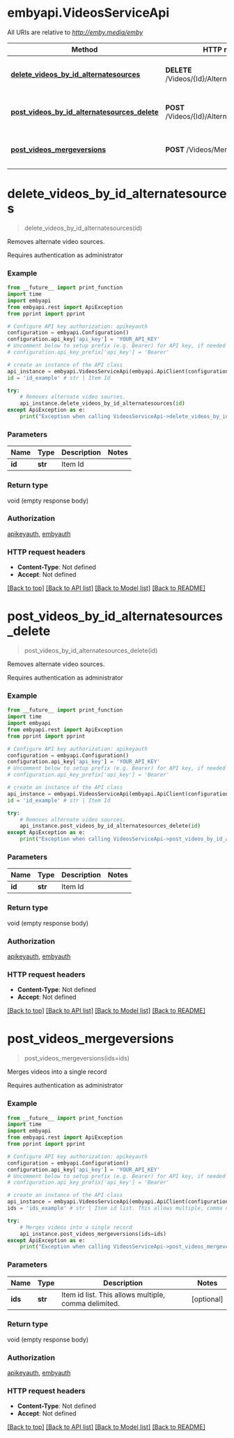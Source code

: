 # embyapi.VideosServiceApi

All URIs are relative to *http://emby.media/emby*

Method | HTTP request | Description
------------- | ------------- | -------------
[**delete_videos_by_id_alternatesources**](VideosServiceApi.md#delete_videos_by_id_alternatesources) | **DELETE** /Videos/{Id}/AlternateSources | Removes alternate video sources.
[**post_videos_by_id_alternatesources_delete**](VideosServiceApi.md#post_videos_by_id_alternatesources_delete) | **POST** /Videos/{Id}/AlternateSources/Delete | Removes alternate video sources.
[**post_videos_mergeversions**](VideosServiceApi.md#post_videos_mergeversions) | **POST** /Videos/MergeVersions | Merges videos into a single record

# **delete_videos_by_id_alternatesources**
> delete_videos_by_id_alternatesources(id)

Removes alternate video sources.

Requires authentication as administrator

### Example
```python
from __future__ import print_function
import time
import embyapi
from embyapi.rest import ApiException
from pprint import pprint

# Configure API key authorization: apikeyauth
configuration = embyapi.Configuration()
configuration.api_key['api_key'] = 'YOUR_API_KEY'
# Uncomment below to setup prefix (e.g. Bearer) for API key, if needed
# configuration.api_key_prefix['api_key'] = 'Bearer'

# create an instance of the API class
api_instance = embyapi.VideosServiceApi(embyapi.ApiClient(configuration))
id = 'id_example' # str | Item Id

try:
    # Removes alternate video sources.
    api_instance.delete_videos_by_id_alternatesources(id)
except ApiException as e:
    print("Exception when calling VideosServiceApi->delete_videos_by_id_alternatesources: %s\n" % e)
```

### Parameters

Name | Type | Description  | Notes
------------- | ------------- | ------------- | -------------
 **id** | **str**| Item Id | 

### Return type

void (empty response body)

### Authorization

[apikeyauth](../README.md#apikeyauth), [embyauth](../README.md#embyauth)

### HTTP request headers

 - **Content-Type**: Not defined
 - **Accept**: Not defined

[[Back to top]](#) [[Back to API list]](../README.md#documentation-for-api-endpoints) [[Back to Model list]](../README.md#documentation-for-models) [[Back to README]](../README.md)

# **post_videos_by_id_alternatesources_delete**
> post_videos_by_id_alternatesources_delete(id)

Removes alternate video sources.

Requires authentication as administrator

### Example
```python
from __future__ import print_function
import time
import embyapi
from embyapi.rest import ApiException
from pprint import pprint

# Configure API key authorization: apikeyauth
configuration = embyapi.Configuration()
configuration.api_key['api_key'] = 'YOUR_API_KEY'
# Uncomment below to setup prefix (e.g. Bearer) for API key, if needed
# configuration.api_key_prefix['api_key'] = 'Bearer'

# create an instance of the API class
api_instance = embyapi.VideosServiceApi(embyapi.ApiClient(configuration))
id = 'id_example' # str | Item Id

try:
    # Removes alternate video sources.
    api_instance.post_videos_by_id_alternatesources_delete(id)
except ApiException as e:
    print("Exception when calling VideosServiceApi->post_videos_by_id_alternatesources_delete: %s\n" % e)
```

### Parameters

Name | Type | Description  | Notes
------------- | ------------- | ------------- | -------------
 **id** | **str**| Item Id | 

### Return type

void (empty response body)

### Authorization

[apikeyauth](../README.md#apikeyauth), [embyauth](../README.md#embyauth)

### HTTP request headers

 - **Content-Type**: Not defined
 - **Accept**: Not defined

[[Back to top]](#) [[Back to API list]](../README.md#documentation-for-api-endpoints) [[Back to Model list]](../README.md#documentation-for-models) [[Back to README]](../README.md)

# **post_videos_mergeversions**
> post_videos_mergeversions(ids=ids)

Merges videos into a single record

Requires authentication as administrator

### Example
```python
from __future__ import print_function
import time
import embyapi
from embyapi.rest import ApiException
from pprint import pprint

# Configure API key authorization: apikeyauth
configuration = embyapi.Configuration()
configuration.api_key['api_key'] = 'YOUR_API_KEY'
# Uncomment below to setup prefix (e.g. Bearer) for API key, if needed
# configuration.api_key_prefix['api_key'] = 'Bearer'

# create an instance of the API class
api_instance = embyapi.VideosServiceApi(embyapi.ApiClient(configuration))
ids = 'ids_example' # str | Item id list. This allows multiple, comma delimited. (optional)

try:
    # Merges videos into a single record
    api_instance.post_videos_mergeversions(ids=ids)
except ApiException as e:
    print("Exception when calling VideosServiceApi->post_videos_mergeversions: %s\n" % e)
```

### Parameters

Name | Type | Description  | Notes
------------- | ------------- | ------------- | -------------
 **ids** | **str**| Item id list. This allows multiple, comma delimited. | [optional] 

### Return type

void (empty response body)

### Authorization

[apikeyauth](../README.md#apikeyauth), [embyauth](../README.md#embyauth)

### HTTP request headers

 - **Content-Type**: Not defined
 - **Accept**: Not defined

[[Back to top]](#) [[Back to API list]](../README.md#documentation-for-api-endpoints) [[Back to Model list]](../README.md#documentation-for-models) [[Back to README]](../README.md)

